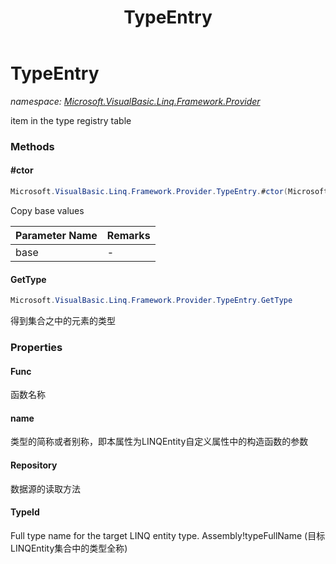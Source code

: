 ﻿---
title: TypeEntry
---

# TypeEntry
_namespace: [Microsoft.VisualBasic.Linq.Framework.Provider](N-Microsoft.VisualBasic.Linq.Framework.Provider.html)_

item in the type registry table

### Methods

#### #ctor
```csharp
Microsoft.VisualBasic.Linq.Framework.Provider.TypeEntry.#ctor(Microsoft.VisualBasic.Linq.Framework.Provider.TypeEntry)
```
Copy base values

|Parameter Name|Remarks|
|--------------|-------|
|base|-|


#### GetType
```csharp
Microsoft.VisualBasic.Linq.Framework.Provider.TypeEntry.GetType
```
得到集合之中的元素的类型



### Properties

#### Func
函数名称
#### name
类型的简称或者别称，即本属性为LINQEntity自定义属性中的构造函数的参数
#### Repository
数据源的读取方法
#### TypeId
Full type name for the target LINQ entity type. Assembly!typeFullName (目标LINQEntity集合中的类型全称)

